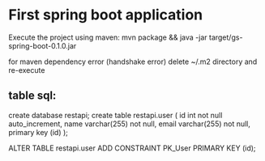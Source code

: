 # First spring boot application

Execute the project using maven:
mvn package && java -jar target/gs-spring-boot-0.1.0.jar

for maven dependency error (handshake error)
delete ~/.m2 directory and re-execute

## table sql:
create database restapi;
create table restapi.user (
id int not null auto_increment,
name varchar(255) not null,
email varchar(255) not null,
primary key (id)
);

ALTER TABLE restapi.user
ADD CONSTRAINT PK_User PRIMARY KEY (id); 